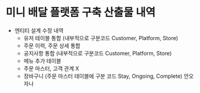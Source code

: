 # 미니 배달 플랫폼 구축 산출물 내역

+ 엔티티 설계 수정 내역
   + 유저 테이블 통합 (내부적으로 구분코드 Customer, Platform, Store)
   + 주문 이력, 주문 상세 통합
   + 공지사항 통합 (내부적으로 구분코드 Customer, Platform, Store)
   + 메뉴 추가 테이블
   + 주문 마스터, 고객 관계 X
   + 장바구니 (주문 마스터 테이블에 구분 코드 Stay, Ongoing, Complete)
안오자나
